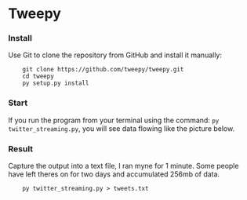 # Tweepy

### Install
Use Git to clone the repository from GitHub and install it manually:
```
    git clone https://github.com/tweepy/tweepy.git
    cd tweepy
    py setup.py install
```
### Start
If you run the program from your terminal using the command: `py twitter_streaming.py`, you will see data flowing like the picture below.

### Result
Capture the output into a text file, I ran myne for 1 minute.  Some people have left theres on for two days and accumulated 256mb of data.
```
    py twitter_streaming.py > tweets.txt
```
